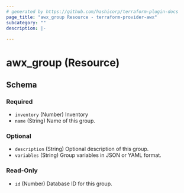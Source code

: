 ```yaml
---
# generated by https://github.com/hashicorp/terraform-plugin-docs
page_title: "awx_group Resource - terraform-provider-awx"
subcategory: ""
description: |-
  
---
```


# awx_group (Resource)





<!-- schema generated by tfplugindocs -->
## Schema

### Required

- `inventory` (Number) Inventory
- `name` (String) Name of this group.

### Optional

- `description` (String) Optional description of this group.
- `variables` (String) Group variables in JSON or YAML format.

### Read-Only

- `id` (Number) Database ID for this group.


